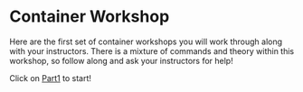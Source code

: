 # Container Workshop

Here are the first set of container workshops you will work through along with your instructors. There is a mixture of commands and theory within this workshop, so follow along and ask your instructors for help!


Click on [Part1](https://github.com/nishalad95/WHCHelsinkiWorkshop/blob/master/Workshops/ContainerWorkshop1/Part1.md) to start!
